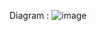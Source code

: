 Diagram : 
![image](https://github.com/user-attachments/assets/849b1f53-4d2c-4665-aebe-2d6f8148d98d)
